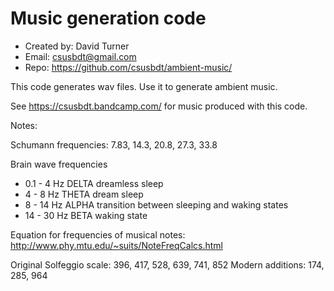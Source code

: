 # Music generation code 

* Created by: David Turner 
* Email: csusbdt@gmail.com
* Repo: https://github.com/csusbdt/ambient-music/

This code generates wav files. Use it to generate ambient music.

See https://csusbdt.bandcamp.com/ for music produced with this code.

Notes:

Schumann frequencies: 7.83, 14.3, 20.8, 27.3, 33.8

Brain wave frequencies
* 0.1 - 4 Hz DELTA dreamless sleep
* 4 - 8 Hz THETA dream sleep
* 8 - 14 Hz ALPHA transition between sleeping and waking states
* 14 - 30 Hz BETA waking state

Equation for frequencies of musical notes:
http://www.phy.mtu.edu/~suits/NoteFreqCalcs.html

Original Solfeggio scale: 396, 417, 528, 639, 741, 852
Modern additions: 174, 285, 964

